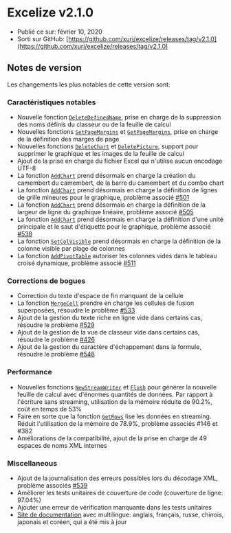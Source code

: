 # Excelize v2.1.0

* Publié ce sur: février 10, 2020
* Sorti sur GitHub: [https://github.com/xuri/excelize/releases/tag/v2.1.0](https://github.com/xuri/excelize/releases/tag/v2.1.0)

## Notes de version

Les changements les plus notables de cette version sont:

### Caractéristiques notables

* Nouvelle fonction [`DeleteDefinedName`](https://pkg.go.dev/github.com/360EntSecGroup-Skylar/excelize/v2@v2.1.0#File.DeleteDefinedName), prise en charge de la suppression des noms définis du classeur ou de la feuille de calcul
* Nouvelles fonctions [`SetPageMargins`](https://pkg.go.dev/github.com/360EntSecGroup-Skylar/excelize/v2@v2.1.0#File.SetPageMargins) et [`GetPageMargins`](https://pkg.go.dev/github.com/360EntSecGroup-Skylar/excelize/v2@v2.1.0#File.GetPageMargins), prise en charge de la définition des marges de page
* Nouvelles fonctions [`DeleteChart`](https://pkg.go.dev/github.com/360EntSecGroup-Skylar/excelize/v2@v2.1.0#File.DeleteChart) et [`DeletePicture`](https://pkg.go.dev/github.com/360EntSecGroup-Skylar/excelize/v2@v2.1.0#File.DeletePicture), support pour supprimer le graphique et les images de la feuille de calcul
* Ajout de la prise en charge du fichier Excel qui n'utilise aucun encodage UTF-8
* La fonction [`AddChart`](https://pkg.go.dev/github.com/360EntSecGroup-Skylar/excelize/v2@v2.1.0#File.AddChart) prend désormais en charge la création du camembert du camembert, de la barre du camembert et du combo chart
* La fonction [`AddChart`](https://pkg.go.dev/github.com/360EntSecGroup-Skylar/excelize/v2@v2.1.0#File.AddChart) prend désormais en charge la définition de lignes de grille mineures pour le graphique, problème associé [#501](https://github.com/xuri/excelize/issues/501)
* La fonction [`AddChart`](https://pkg.go.dev/github.com/360EntSecGroup-Skylar/excelize/v2@v2.1.0#File.AddChart) prend désormais en charge la définition de la largeur de ligne du graphique linéaire, problème associé [#505](https://github.com/xuri/excelize/issues/505)
* La fonction [`AddChart`](https://pkg.go.dev/github.com/360EntSecGroup-Skylar/excelize/v2@v2.1.0#File.AddChart) prend désormais en charge la définition d'une unité principale et le saut d'étiquette pour le graphique, problème associé [#538](https://github.com/xuri/excelize/issues/538)
* La fonction [`SetColVisible`](https://pkg.go.dev/github.com/360EntSecGroup-Skylar/excelize/v2@v2.1.0#File.SetColVisible) prend désormais en charge la définition de la colonne visible par plage de colonnes
* La fonction [`AddPivotTable`](https://pkg.go.dev/github.com/360EntSecGroup-Skylar/excelize/v2@v2.1.0#File.AddPivotTable) autoriser les colonnes vides dans le tableau croisé dynamique, problème associé [#511](https://github.com/xuri/excelize/issues/511)

### Corrections de bogues

* Correction du texte d'espace de fin manquant de la cellule
* La fonction [`MergeCell`](https://pkg.go.dev/github.com/360EntSecGroup-Skylar/excelize/v2@v2.1.0#File.MergeCell) prendre en charge les cellules de fusion superposées, résoudre le problème [#533](https://github.com/xuri/excelize/issues/533)
* Ajout de la gestion du texte riche en ligne vide dans certains cas, résoudre le problème [#529](https://github.com/xuri/excelize/issues/529)
* Ajout de la gestion de la vue de classeur vide dans certains cas, résoudre le problème [#426](https://github.com/xuri/excelize/issues/426)
* Ajout de la gestion du caractère d'échappement dans la formule, résoudre le problème [#546](https://github.com/xuri/excelize/issues/546)

### Performance

* Nouvelles fonctions [`NewStreamWriter`](https://pkg.go.dev/github.com/360EntSecGroup-Skylar/excelize/v2@v2.1.0#File.NewStreamWriter) et [`Flush`](https://pkg.go.dev/github.com/360EntSecGroup-Skylar/excelize/v2@v2.1.0#StreamWriter.Flush) pour générer la nouvelle feuille de calcul avec d'énormes quantités de données. Par rapport à l'écriture sans streaming, utilisation de la mémoire réduite de 90.2%, coût en temps de 53%
* Faire en sorte que la fonction [`GetRows`](https://pkg.go.dev/github.com/360EntSecGroup-Skylar/excelize/v2@v2.1.0#File.GetRows) lise les données en streaming. Réduit l'utilisation de la mémoire de 78.9%, problème associés #146 et #382
* Améliorations de la compatibilité, ajout de la prise en charge de 49 espaces de noms XML internes

### Miscellaneous

* Ajout de la journalisation des erreurs possibles lors du décodage XML, problème associés [#539](https://github.com/xuri/excelize/issues/539)
* Améliorer les tests unitaires de couverture de code (couverture de ligne: 97.04%)
* Ajouter une erreur de vérification manquante dans les tests unitaires
* [Site de documentation](https://xuri.me/excelize) avec multilingue: anglais, français, russe, chinois, japonais et coréen, qui a été mis à jour
